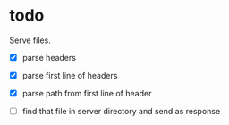 # todo

Serve files. 
- [X] parse headers
- [X] parse first line of headers
- [X] parse path from first line of header
- [ ] find that file in server directory and send as response

